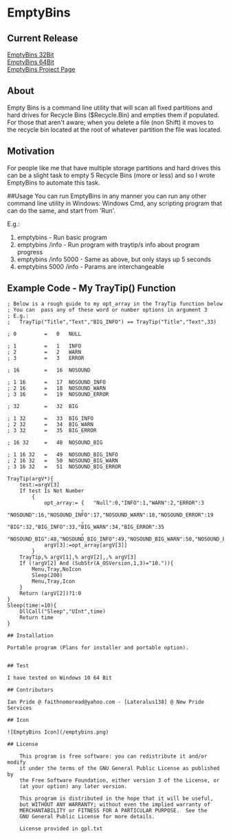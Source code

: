 # EmptyBins

## Current Release
[EmptyBins 32Bit]()<br />
[EmptyBins 64Bit]()<br />
[EmptyBins Project Page]()

## About
Empty Bins is a command line utility that will scan all fixed partitions and 
hard drives for Recycle Bins ($Recycle.Bin) and empties them if populated. For 
those that aren't aware; when you delete a file (non Shift) it moves to the
recycle bin located at the root of whatever partition the file was located.
## Motivation
For people like me that have multiple storage partitions and hard drives this
can be a slight task to empty 5 Recycle Bins (more or less) and so I wrote
EmptyBins to automate this task.

##Usage
You can run EmptyBins in any manner you can run any other command line utility
in Windows: Windows Cmd, any scripting program that can do the same, and start from
'Run'.

E.g.:
1. emptybins 			- Run basic program
1. emptybins /info		- Run program with traytip/s info about program progress  
1. emptybins /info 5000 - Same as above, but only stays up 5 seconds
1. emptybins 5000 /info	- Params are interchangeable

## Example Code - My TrayTip() Function
```
; Below is a rough guide to my opt_array in the TrayTip function below
; You can  pass any of these word or number options in argument 3
; E.g.:
;	TrayTip("Title","Text","BIG_INFO") == TrayTip("Title","Text",33)

; 0			=	0	NULL

; 1			=	1	INFO
; 2			=	2	WARN
; 3			=	3	ERROR

; 16		=	16	NOSOUND

; 1 16		=	17	NOSOUND_INFO
; 2 16		=	18	NOSOUND_WARN
; 3 16		=	19	NOSOUND_ERROR

; 32		=	32	BIG

; 1 32		=	33	BIG_INFO
; 2 32		=	34	BIG_WARN
; 3 32		=	35	BIG_ERROR

; 16 32		=	48	NOSOUND_BIG

; 1 16 32	=	49	NOSOUND_BIG_INFO
; 2 16 32	=	50	NOSOUND_BIG_WARN
; 3 16 32	=	51	NOSOUND_BIG_ERROR

TrayTip(argV*){
	test:=argV[3]
	If test Is Not Number
		{
			opt_array:=	{	"Null":0,"INFO":1,"WARN":2,"ERROR":3
						,	"NOSOUND":16,"NOSOUND_INFO":17,"NOSOUND_WARN":18,"NOSOUND_ERROR":19
						,	"BIG":32,"BIG_INFO":33,"BIG_WARN":34,"BIG_ERROR":35
						,	"NOSOUND_BIG":48,"NOSOUND_BIG_INFO":49,"NOSOUND_BIG_WARN":50,"NOSOUND_BIG_ERROR":51}
			argV[3]:=opt_array[argV[3]]
		}
	TrayTip,% argV[1],% argV[2],,% argV[3]
	If (!argV[2] And (SubStr(A_OSVersion,1,3)="10.")){
		Menu,Tray,NoIcon
		Sleep(200)
		Menu,Tray,Icon
	}
	Return (argV[2])?1:0
}
Sleep(time:=10){
	DllCall("Sleep","UInt",time)
	Return time
}

## Installation

Portable program (Plans for installer and portable option).


## Test

I have tested on Windows 10 64 Bit

## Contributors

Ian Pride @ faithnomoread@yahoo.com - [Lateralus138] @ New Pride Services 

## Icon

![EmptyBins Icon](/emptybins.png)

## License

	This program is free software: you can redistribute it and/or modify
    it under the terms of the GNU General Public License as published by
    the Free Software Foundation, either version 3 of the License, or
    (at your option) any later version.

    This program is distributed in the hope that it will be useful,
    but WITHOUT ANY WARRANTY; without even the implied warranty of
    MERCHANTABILITY or FITNESS FOR A PARTICULAR PURPOSE.  See the
    GNU General Public License for more details.

	License provided in gpl.txt